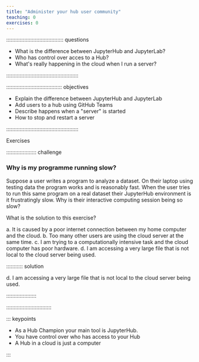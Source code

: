 ```yaml
---
title: "Administer your hub user community"
teaching: 0
exercises: 0
---
```


:::::::::::::::::::::::::::::::::::::: questions 

- What is the difference between JupyterHub and JupyterLab?
- Who has control over acces to a Hub?
- What's really happening in the cloud when I run a server?

::::::::::::::::::::::::::::::::::::::::::::::::

::::::::::::::::::::::::::::::::::::: objectives

- Explain the difference between JupyterHub and JupyterLab
- Add users to a hub using GitHub Teams
- Describe happens when a "server" is started
- How to stop and restart a server

::::::::::::::::::::::::::::::::::::::::::::::::



Exercises

:::::::::::::::::::: challenge

### Why is my programme running slow?

Suppose a user writes a program to analyze a dataset. On their laptop using testing data the program works and is reasonably fast. When the user tries to run this same program on a real dataset their JupyterHub environment is it frustratingly slow.
Why is their interactive computing session being so slow?

What is the solution to this exercise?

a. It is caused by a poor internet connection between my home computer and the cloud.
b. Too many other users are using the cloud server at the same time.
c. I am trying to a computationally intensive task and the cloud computer has poor hardware.
d. I am accessing a very large file that is not local to the cloud server being used.

::::::::::: solution

d. I am accessing a very large file that is not local to the cloud server being used.

::::::::::::::::::::

::::::::::::::::::::::::::::::

::: keypoints

- As a Hub Champion your main tool is JupyterHub.
- You have control over who has access to your Hub 
- A Hub in a cloud is just a computer

:::




